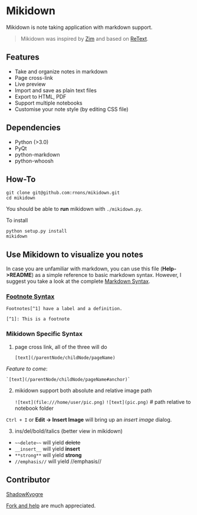 # Mikidown

Mikidown is note taking application with markdown support.

> Mikidown was inspired by [Zim] and based on [ReText].

## Features 

- Take and organize notes in markdown
- Page cross-link
- Live preview
- Import and save as plain text files
- Export to HTML, PDF
- Support multiple notebooks 
- Customise your note style (by editing CSS file)

## Dependencies

- Python (>3.0)
- PyQt
- python-markdown
- python-whoosh

## How-To

    git clone git@github.com:rnons/mikidown.git
    cd mikidown

You should be able to **run** mikidown with <code>./mikidown.py</code>. 

To install
 
    python setup.py install
    mikidown

## Use Mikidown to visualize you notes

In case you are unfamiliar with markdown, you can use this file (**Help->README**) as a simple reference to basic markdown syntax. However, I suggest you take a look at the complete [Markdown Syntax].

### [Footnote Syntax]

    Footnotes[^1] have a label and a definition.

    [^1]: This is a footnote

### Mikidown Specific Syntax

1.  page cross link, all of the three will do 

    `[text](/parentNode/childNode/pageName)`

*Feature to come*:

    `[text](/parentNode/childNode/pageName#anchor)`


2.  mikidown support both absolute and relative image path 

    `![text](file:///home/user/pic.png)` 
    `![text](pic.png)`     # path relative to notebook folder

`Ctrl + I` or **Edit -> Insert Image** will bring up an *insert image* dialog.

3.  ins/del/bold/italics (better view in mikidown)

- `~~delete~~`  will yield ~~delete~~
- `__insert__` will yield __insert__
- `**strong**` will yield **strong**
- `//emphasis//` will yield //emphasis//

## Contributor

[ShadowKyogre]

[Fork and help] are much appreciated.

[Zim]: http://zim-wiki.org/
[ReText]: http://sourceforge.net/p/retext/
[Markdown Syntax]: http://daringfireball.net/projects/markdown/syntax
[Fork and help]: https://github.com/rnons/mikidown
[ShadowKyogre]: https://github.com/ShadowKyogre
[Footnote Syntax]: http://pythonhosted.org/Markdown/extensions/footnotes.html
